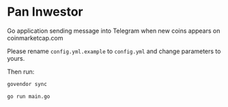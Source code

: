 # Pan Inwestor
Go application sending message into Telegram when new coins appears on coinmarketcap.com

Please rename `config.yml.example` to `config.yml` and change parameters to yours. 

Then run:
```bash
govendor sync

go run main.go
```